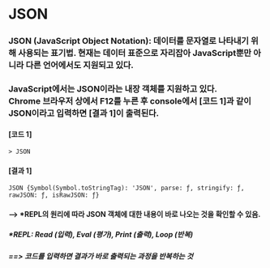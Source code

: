 # JSON

### JSON (JavaScript Object Notation): 데이터를 문자열로 나타내기 위해 사용되는 표기법. 현재는 데이터 표준으로 자리잡아 JavaScript뿐만 아니라 다른 언어에서도 지원되고 있다.
### JavaScript에서는 JSON이라는 내장 객체를 지원하고 있다. <br> Chrome 브라우저 상에서 F12를 누른 후 console에서 [코드 1]과 같이 JSON이라고 입력하면 [결과 1]이 출력된다.
#### [코드 1]
    > JSON
#### [결과 1]
    JSON {Symbol(Symbol.toStringTag): 'JSON', parse: ƒ, stringify: ƒ, rawJSON: ƒ, isRawJSON: ƒ}
#### --> *REPL의 원리에 따라 JSON 객체에 대한 내용이 바로 나오는 것을 확인할 수 있음.
##### *REPL: Read (입력), Eval (평가), Print (출력), Loop (반복)
##### ==> 코드를 입력하면 결과가 바로 출력되는 과정을 반복하는 것
